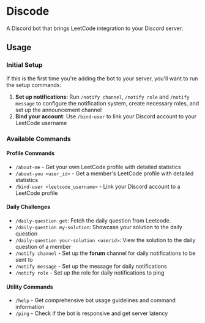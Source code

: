 # Discode

A Discord bot that brings LeetCode integration to your Discord server.

## Usage

### Initial Setup

If this is the first time you're adding the bot to your server, you'll want to run the setup commands:

1. **Set up notifications**: Run `/notify channel`, `/notify role` and `/notify message` to configure the notification system, create necessary roles, and set up the announcement channel
2. **Bind your account**: Use `/bind-user` to link your Discord account to your LeetCode username

### Available Commands

#### **Profile Commands**
- `/about-me` - Get your own LeetCode profile with detailed statistics
- `/about-you <user_id>` - Get a member's LeetCode profile with detailed statistics
- `/bind-user <leetcode_username>` - Link your Discord account to a LeetCode profile

#### **Daily Challenges**
- `/daily-question get`: Fetch the daily question from Leetcode.
- `/daily-question my-solution`: Showcase your solution to the daily question
- `/daily-question your-solution <userid>`: View the solution to the daily question of a member
- `/notify channel` - Set up the **forum** channel for daily notifications to be sent to
- `/notify message` - Set up the message for daily notifications
- `/notify role` - Set up the role for daily notifications to ping

#### **Utility Commands**
- `/help` - Get comprehensive bot usage guidelines and command information
- `/ping` - Check if the bot is responsive and get server latency
